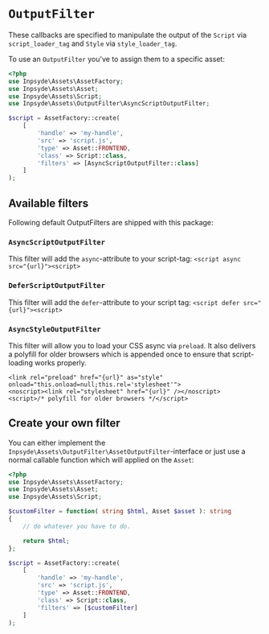 # `OutputFilter`
These callbacks are specified to manipulate the output of the `Script` via `script_loader_tag` and `Style` via `style_loader_tag`.

To use an `OutputFilter` you've to assign them to a specific asset:

```php
<?php
use Inpsyde\Assets\AssetFactory;
use Inpsyde\Assets\Asset;
use Inpsyde\Assets\Script;
use Inpsyde\Assets\OutputFilter\AsyncScriptOutputFilter;

$script = AssetFactory::create(
	[
		'handle' => 'my-handle',
		'src' => 'script.js',
		'type' => Asset::FRONTEND,
		'class' => Script::class,
		'filters' => [AsyncScriptOutputFilter::class]
	]
);
```

## Available filters
Following default OutputFilters are shipped with this package:

### `AsyncScriptOutputFilter`

This filter will add the `async`-attribute to your script-tag: `<script async src="{url}"><script>`

### `DeferScriptOutputFilter`

This filter will add the `defer`-attribute to your script tag: `<script defer src="{url}"><script>`

### `AsyncStyleOutputFilter`
This filter will allow you to load your CSS async via `preload`. It also delivers a polyfill for older browsers which is appended once to ensure that script-loading works properly.

```
<link rel="preload" href="{url}" as="style" onload="this.onload=null;this.rel='stylesheet'">
<noscript><link rel="stylesheet" href="{url}" /></noscript>
<script>/* polyfill for older browsers */</script>
```

## Create your own filter
You can either implement the `Inpsyde\Assets\OutputFilter\AssetOutputFilter`-interface or just use a normal callable function which will applied on the `Asset`:

```php
<?php
use Inpsyde\Assets\AssetFactory;
use Inpsyde\Assets\Asset;
use Inpsyde\Assets\Script;

$customFilter = function( string $html, Asset $asset ): string
{
    // do whatever you have to do.

    return $html;
};

$script = AssetFactory::create(
	[
		'handle' => 'my-handle',
		'src' => 'script.js',
		'type' => Asset::FRONTEND,
		'class' => Script::class,
		'filters' => [$customFilter]
	]
);

```
